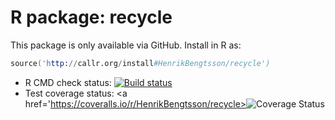 # R package: recycle

This package is only available via GitHub.  Install in R as:

```s
source('http://callr.org/install#HenrikBengtsson/recycle')
```


* R CMD check status: <a
  href="https://travis-ci.org/HenrikBengtsson/recycle"><img
  src="https://travis-ci.org/HenrikBengtsson/recycle.svg?branch=master"
  alt="Build status"></a>
* Test coverage status: <a
  href='https://coveralls.io/r/HenrikBengtsson/recycle><img
  src='https://coveralls.io/repos/HenrikBengtsson/recycle/badge.png'
  alt='Coverage Status' /></a>
  
